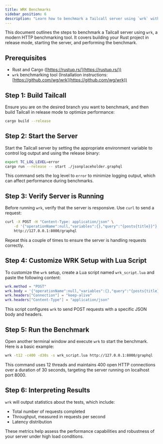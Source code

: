 ```yaml
---
title: WRK Benchmarks
sidebar_position: 6
description: "Learn how to benchmark a Tailcall server using `wrk` with this comprehensive guide. Discover the steps for building your project in release mode, starting the server with controlled log output, and using `wrk` with a custom Lua script for precise benchmarking. This tutorial also covers how to verify server responsiveness with `curl` and how to interpret benchmark results to assess server performance under load. Perfect for developers looking to optimize their Rust applications."
---
```


This document outlines the steps to benchmark a Tailcall server using `wrk`, a modern HTTP benchmarking tool. It covers building your Rust project in release mode, starting the server, and performing the benchmark.

## Prerequisites

- Rust and Cargo ([https://rustup.rs/](https://rustup.rs/))
- `wrk` benchmarking tool (Installation instructions: [https://github.com/wg/wrk](https://github.com/wg/wrk))

## Step 1: Build Tailcall

Ensure you are on the desired branch you want to benchmark, and then build Tailcall in release mode to optimize performance:

```bash
cargo build --release
```

## Step 2: Start the Server

Start the Tailcall server by setting the appropriate environment variable to control log output and using the release binary:

```bash
export TC_LOG_LEVEL=error
cargo run --release -- start ./jsonplaceholder.graphql
```

This command sets the log level to `error` to minimize logging output, which can affect performance during benchmarks.

## Step 3: Verify Server is Running

Before running `wrk`, verify that the server is responsive. Use `curl` to send a request:

```bash
curl -X POST -H "Content-Type: application/json" \
    -d '{"operationName":null,"variables":{},"query":"{posts{title}}"}' \
    http://127.0.0.1:8000/graphql
```

Repeat this a couple of times to ensure the server is handling requests correctly.

## Step 4: Customize WRK Setup with Lua Script

To customize the `wrk` setup, create a Lua script named `wrk_script.lua` and paste the following content:

```lua
wrk.method = "POST"
wrk.body = '{"operationName":null,"variables":{},"query":"{posts{title}}"}'
wrk.headers["Connection"] = "keep-alive"
wrk.headers["Content-Type"] = "application/json"
```

This script configures `wrk` to send POST requests with a specific JSON body and headers.

## Step 5: Run the Benchmark

Open another terminal window and execute `wrk` to start the benchmark. Here is a basic example:

```bash
wrk -t12 -c400 -d30s -s wrk_script.lua http://127.0.0.1:8000/graphql
```

This command uses 12 threads and maintains 400 open HTTP connections over a duration of 30 seconds, targeting the server running on localhost port 8000.

## Step 6: Interpreting Results

`wrk` will output statistics about the tests, which include:

- Total number of requests completed
- Throughput, measured in requests per second
- Latency distribution

These metrics help assess the performance capabilities and robustness of your server under high load conditions.
